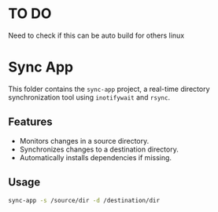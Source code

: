 # TO DO 
Need to check if this can be auto build for others linux


# Sync App

This folder contains the `sync-app` project, a real-time directory synchronization tool using `inotifywait` and `rsync`.

## Features
- Monitors changes in a source directory.
- Synchronizes changes to a destination directory.
- Automatically installs dependencies if missing.

## Usage
```bash
sync-app -s /source/dir -d /destination/dir

